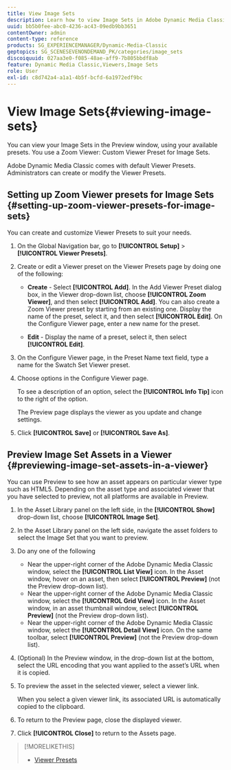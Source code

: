 ```yaml
---
title: View Image Sets
description: Learn how to view Image Sets in Adobe Dynamic Media Classic.
uuid: bb5b0fee-abc0-4236-ac43-09edb9bb3651
contentOwner: admin
content-type: reference
products: SG_EXPERIENCEMANAGER/Dynamic-Media-Classic
geptopics: SG_SCENESEVENONDEMAND_PK/categories/image_sets
discoiquuid: 027aa3e0-f085-48ae-aff9-7b805bbdf8ab
feature: Dynamic Media Classic,Viewers,Image Sets
role: User
exl-id: c8d742a4-a1a1-4b5f-bcfd-6a1972edf9bc
---
```

# View Image Sets{#viewing-image-sets}

You can view your Image Sets in the Preview window, using your available presets. You use a Zoom Viewer: Custom Viewer Preset for Image Sets.

Adobe Dynamic Media Classic comes with default Viewer Presets. Administrators can create or modify the Viewer Presets.

## Setting up Zoom Viewer presets for Image Sets {#setting-up-zoom-viewer-presets-for-image-sets}

You can create and customize Viewer Presets to suit your needs.

1. On the Global Navigation bar, go to **[!UICONTROL Setup]** > **[!UICONTROL Viewer Presets]**.
1. Create or edit a Viewer preset on the Viewer Presets page by doing one of the following:

   * **Create** - Select **[!UICONTROL Add]**. In the Add Viewer Preset dialog box, in the Viewer drop-down list, choose **[!UICONTROL Zoom Viewer]**, and then select **[!UICONTROL Add]**. You can also create a Zoom Viewer preset by starting from an existing one. Display the name of the preset, select it, and then select **[!UICONTROL Edit]**. On the Configure Viewer page, enter a new name for the preset.

   * **Edit** - Display the name of a preset, select it, then select **[!UICONTROL Edit]**.

1. On the Configure Viewer page, in the Preset Name text field, type a name for the Swatch Set Viewer preset.
1. Choose options in the Configure Viewer page.

   To see a description of an option, select the **[!UICONTROL Info Tip]** icon to the right of the option.

   The Preview page displays the viewer as you update and change settings.

1. Click **[!UICONTROL Save]** or **[!UICONTROL Save As]**.

## Preview Image Set Assets in a Viewer {#previewing-image-set-assets-in-a-viewer}

You can use Preview to see how an asset appears on particular viewer type such as HTML5. Depending on the asset type and associated viewer that you have selected to preview, not all platforms are available in Preview.

1. In the Asset Library panel on the left side, in the **[!UICONTROL Show]** drop-down list, choose **[!UICONTROL Image Set]**.
1. In the Asset Library panel on the left side, navigate the asset folders to select the Image Set that you want to preview.
1. Do any one of the following

    * Near the upper-right corner of the Adobe Dynamic Media Classic window, select the **[!UICONTROL List View]** icon. In the Asset window, hover on an asset, then select **[!UICONTROL Preview]** (not the Preview drop-down list).
    * Near the upper-right corner of the Adobe Dynamic Media Classic window, select the **[!UICONTROL Grid View]** icon. In the Asset window, in an asset thumbnail window, select **[!UICONTROL Preview]** (not the Preview drop-down list).
    * Near the upper-right corner of the Adobe Dynamic Media Classic window, select the **[!UICONTROL Detail View]** icon. On the same toolbar, select **[!UICONTROL Preview]** (not the Preview drop-down list).

1. (Optional) In the Preview window, in the drop-down list at the bottom, select the URL encoding that you want applied to the asset’s URL when it is copied.
1. To preview the asset in the selected viewer, select a viewer link.

   When you select a given viewer link, its associated URL is automatically copied to the clipboard.

1. To return to the Preview page, close the displayed viewer.
1. Click **[!UICONTROL Close]** to return to the Assets page.

>[!MORELIKETHIS]
>
>* [Viewer Presets](application-setup.md#viewer_presets)
